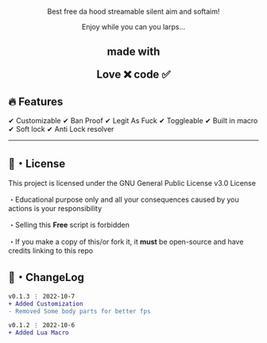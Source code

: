 <p align="center">
  Best free da hood streamable silent aim and softaim!
</p>

<p align="center">
  Enjoy while you can you larps...
</p>



<h2 align="center">
   made with

Love ❌ code ✅

</h2>

## :fire: Features

✔ Customizable
✔ Ban Proof
✔ Legit As Fuck
✔ Toggleable
✔ Built in macro
✔ Soft lock
✔ Anti Lock resolver


---

##

## 📄・License

This project is licensed under the GNU General Public License v3.0 License

・Educational purpose only and all your consequences caused by you actions is your responsibility

・Selling this **Free** script is forbidden

・If you make a copy of this/or fork it, it **must** be open-source and have credits linking to this repo

## 💭・ChangeLog
```diff
v0.1.3 ⋮ 2022-10-7
+ Added Customization
- Removed Some body parts for better fps
```

```diff
v0.1.2 ⋮ 2022-10-6
+ Added Lua Macro
```
